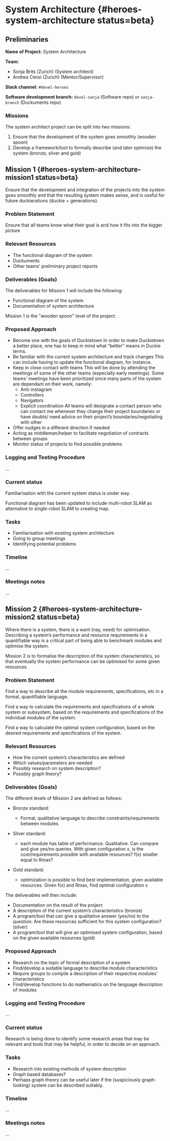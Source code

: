 # System Architecture {#heroes-system-architecture status=beta}

## Preliminaries

**Name of Project:** System Architecture

**Team:**

* Sonja Brits (Zurich) (System architect)
* Andrea Censi (Zurich) (Mentor/Supervisor)

**Slack channel:** `#devel-heroes`

**Software development branch:** `devel-sonja` (Software repo) or `sonja-branch` (Duckuments repo)

### Missions

The system architect project can be split into two missions:

1. Ensure that the development of the system goes smoothly (wooden spoon)
2. Develop a framework/tool to formally describe (and later optimize) the system (bronze, silver and gold)

## Mission 1 {#heroes-system-architecture-mission1 status=beta}
Ensure that the development and integration of the projects into the system goes smoothly and that the resulting system makes sense, and is useful for future duckierations (duckie + generations).

### Problem Statement
Ensure that all teams know what their goal is and how it fits into the bigger picture

### Relevant Resources
* The functional diagram of the system
* Duckuments
* Other teams’ preliminary project reports

### Deliverables (Goals)
The deliverables for Mission 1 will include the following:

* Functional diagram of the system
* Documentation of system architecture

Mission 1 is the "wooden spoon" level of the project.

### Proposed Approach

* Become one with the goals of Duckietown
    In order to make Duckietown a better place, one has to keep in mind what “better” means in Duckie terms. 
* Be familiar with the current system architecture and track changes
    This can include having to update the functional diagram, for instance.
* Keep in close contact with teams
    This will be done by attending the meetings of some of the other teams (especially early meetings). Some teams’ meetings have been prioritized since many parts of the system are dependant on their work, namely:
    * Anti-instagram
    * Controllers
    * Navigators
    * Explicit coordination
    All teams will designate a contact person who can contact me whenever they change their project boundaries or have doubts/ need advice on their project’s boundaries/negotiating with other 
* Offer nudges in a different direction if needed
* Acting as middleman/helper to facilitate negotiation of contracts between groups
* Monitor status of projects to find possible problems

### Logging and Testing Procedure
...

### Current status

Familiarisation with the current system status is under way.

Functional diagram has been updated to include multi-robot SLAM as alternative to single-robot SLAM to creating map.

### Tasks
* Familiarisation with existing system architecture
* Going to group meetings
* Identifying potential problems

### Timeline
...

### Meetings notes
...

## Mission 2 {#heroes-system-architecture-mission2 status=beta}
Where there is a system, there is a want (nay, need) for optimisation. Describing a system’s performance and resource requirements in a quantifiable way is a critical part of being able to benchmark modules and optimise the system. 

Mission 2 is to formalise the description of the system characteristics, so that eventually the system performance can be optimised for some given resources.

### Problem Statement
Find a way to describe all the module requirements, specifications, etc in a formal, quantifiable language.

Find a way to calculate the requirements and specifications of a whole system or subsystem, based on the requirements and specifications of the individual modules of the system.

Find a way to calculate the optimal system configuration, based on the desired requirements and specifications of the system.

### Relevant Resources
* How the current system’s characteristics are defined
* Which values/parameters are needed
* Possibly research on system description?
* Possibly graph theory?

### Deliverables (Goals)
The different levels of Mission 2 are defined as follows: 

* Bronze standard:
    * Formal, qualitative language to describe constraints/requirements between modules

* Silver standard:
    * each module has table of performance. Qualitative. Can compare and give yes/no queries. With given configuration x, is the cost/requirements possible with available resources? f(x) smaller equal to Rmax?

* Gold standard:
    * optimization is possible to find best implementation, given available resources. Given f(x) and Rmax, find optimal configuration x

The deliverables will then include:

* Documentation on the result of the project
* A description of the current system’s characteristics (bronze)
* A program/tool that can give a qualitative answer (yes/no) to the question: Are these resources sufficient for this system configuration? (silver)
* A program/tool that will give an optimised system configuration, based on the given available resources (gold)

### Proposed Approach
* Research on the topic of formal description of a system
* Find/develop a suitable language to describe module characteristics
* Require groups to compile a description of their respective modules’ characteristics
* Find/develop functions to do mathematics on the language description of modules

### Logging and Testing Procedure
...

### Current status

Research is being done to identify some research areas that may be relevant and tools that may be helpful, in order to decide on an approach.

### Tasks
* Research into existing methods of system description
* Graph based databases?
* Perhaps graph theory can be useful later if the (suspiciously graph-looking) system can be described suitably.

### Timeline
...

### Meetings notes
...



